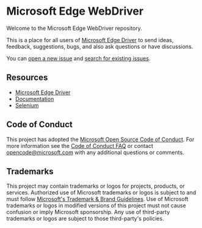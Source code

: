 # Microsoft Edge WebDriver

Welcome to the Microsoft Edge WebDriver repository.

This is a place for all users of [Microsoft Edge Driver](https://developer.microsoft.com/en-us/microsoft-edge/tools/webdriver/) to send ideas, feedback, suggestions, bugs, and also ask questions or have discussions.

You can [open a new issue](https://github.com/MicrosoftEdge/EdgeDriver/issues/new/choose) and [search for existing issues](https://github.com/MicrosoftEdge/EdgeDriver/issues).

## Resources

- [Microsoft Edge Driver](https://developer.microsoft.com/en-us/microsoft-edge/tools/webdriver/)
- [Documentation](https://docs.microsoft.com/en-us/microsoft-edge/webdriver-chromium)
- [Selenium](https://www.selenium.dev/)

## Code of Conduct

This project has adopted the [Microsoft Open Source Code of Conduct](https://opensource.microsoft.com/codeofconduct/).
For more information see the [Code of Conduct FAQ](https://opensource.microsoft.com/codeofconduct/faq/) or
contact [opencode@microsoft.com](mailto:opencode@microsoft.com) with any additional questions or comments.

## Trademarks

This project may contain trademarks or logos for projects, products, or services. Authorized use of Microsoft 
trademarks or logos is subject to and must follow 
[Microsoft's Trademark & Brand Guidelines](https://www.microsoft.com/en-us/legal/intellectualproperty/trademarks/usage/general).
Use of Microsoft trademarks or logos in modified versions of this project must not cause confusion or imply Microsoft sponsorship.
Any use of third-party trademarks or logos are subject to those third-party's policies.
